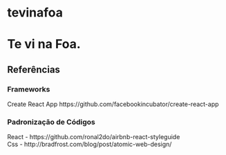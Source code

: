 # tevinafoa
<h1>Te vi na Foa.</h1>


<h2>Referências</h2>

<h3>Frameworks</h3> 
Create React App https://github.com/facebookincubator/create-react-app

<h3>Padronização de Códigos</h3> 
React - https://github.com/ronal2do/airbnb-react-styleguide
<br>Css - http://bradfrost.com/blog/post/atomic-web-design/
